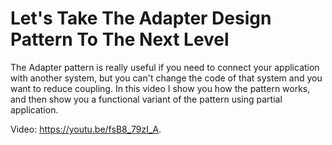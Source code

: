 # Let's Take The Adapter Design Pattern To The Next Level

The Adapter pattern is really useful if you need to connect your application with another system, but you can't change the code of that system and you want to reduce coupling. In this video I show you how the pattern works, and then show you a functional variant of the pattern using partial application.

Video: https://youtu.be/fsB8_79zI_A.
